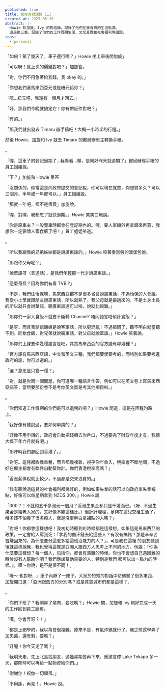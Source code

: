 ```yaml
---
published: true
title: 麥肯齊對話錄（三）
created_at: 2025-05-30
abstract: |-
  Howie 和加旋、Ivy 的對話錄，記錄了他們在麥肯齊的生活點滴。
  這是第三篇，記錄了他們的工作假期生活、文化差異和社會福利等話題。
tags:
  - personal
---
```

「如何？駕了幾天了，車子還行嗎？」Howie 坐上車後問加旋」

「可以呀！就上次的價錢對吧？」加旋答。

「對，你們不用急著給我錢，我 okay 的。」

「你想我們滙馬來西亞元或是紐元給你？」

「嗯...紐元吧，我還有一個月才回去。」

「好，那我們今晚就搞定它！你有帶証件對吧？」

「有的。」

「那我們就出發去 Timaru 辦手續吧！大概一小時半的行程。」

然後 Howie、加旋和 Ivy 就去 Timaru 的郵局辦車主轉換手續。

。

「喔，這車子的登記過期了...我看看...喔，是剛好昨天就過期了」郵局辦理手續的員工姐姐說。

「下？」加旋和 Howie 呆答

「沒關係的，你當這是向政府提交的登記稅，你可以現在就買，你想買多久？可以三個月、半年或一年都可以。」員工姐姐說。

「那就一年吧，都不是很貴」加旋說。

「喔，對喔，我都忘了就快過期。」Howie 笑笑口地說。

「你是原車主？一般賣車時都會在登記期內的。喔，要人家額外再拿錢來再買，我想你一定要請人家食飯了吧！」員工姐姐笑道。

。

「所以我跟我的兄弟姊妹都是說廣東話的。」Howie 咬著麥當勞的漢堡包說。

「那跟你父母呢？」

「說華語呀（普通話），是我們年輕那一代才說廣東話。」

「這麼奇怪？因為你們有看 TVB ?」

「不是，我們住怡保嘛，馬來西亞都不是很多省會說廣東話，不過怡保的人會說。我從小上學就跟朋友說廣東話，所以就熟了。我父母就是搬過來的，不是土身土長的所以就只會說華語，聽廣東話還可以啦，說就比較難。」

「那你們一家人食飯不就要不斷轉 Channel? 唔同語言咁傾計食飯？」

「是呀，而且我爺爺嫲嫲是說客家話，所以更混亂！不過都慣了，聽不明白就當聽不到。同枱食飯，對兄弟就說廣東話，對父母就說華語。」Howie 笑著說。

「那你們上課要學幾種語言是吧，其實馬來西亞的官方語有哪幾種？」

「官方語有馬來西亞語，中文和英文三種，我們都要學要考的，而特別如果要考進政府的話，你可以選的。」

「選？意思是只答一種？」

「對，就是你同一個問題，你可選哪一種語言作答，例如可以在英文卷上寫馬來西亞語答，當然要那份卷不是考你英文而是考其他項目啦。」

。

「你們知道工作假期的你們是可以退稅的吧？」Howie 問道，這是在回程旳路上。

「我好像有聽說過，要如何申請的？」

「好像不用申請的，政府會自動把錢轉去你戶口，不過要完了財政年度才有，我猜大概下年六月就有吧。」

「那陣時我們都回到香港了。」

「對呀。這兒都收幾重稅，而且都幾複雜，視乎你年收入，稅率會不斷地調，不過好在僱主都會有軟件自動幫你計。你們香港稅率高嗎？」

「香港薪俸稅就比較少，不過都是交來浪費的。」

「我有聽說過這兒的社會福利都幾好的，例如如果失業的話可以向政府拿失業補貼，好像可以每星期拿到 NZD$ 300。」Howie 說

「300？！不就約五千多港元一個月？香港生果金都只是千幾而已。（呀...不過生果金是給老人家的，又好像不能這樣比。）但計計埋埋，足夠在這兒交租生活了，咁多錢不怕養了很多癈人，就是沒事幹白拿補貼的人嗎？」

「對吧！你都會這樣想吧！我初初時聽到的時候都是這樣想。如果這是馬來西亞的政策，一定會給人罵到死：『拿我的血汗錢去給這些人？有沒有搞錯？那是辛辛苦苦賺回來的，為什麼要分這麼多給這班沒能力的人？』。可是我在這裡
的朋友聽到後就這樣說我，我也覺得這就是亞洲人跟西方人思考上不同的地方，他說：『你為什麼要這樣想？每一個人，包括你，都會有落難的時候。你也不會想自己遇困難的時候沒有人幫助你吧？我們應該幫助需要的人，特別是我們
都可以出一點力的時候。』，嘩～你說，是不是很不同！」

「嘩～ 也對呀...」車子內靜了一陣子，大家於短短的對話中彷彿聽了很多東西，加旋開口道：「亞洲跟西方的分別嗎？或是其實城市們都是這樣？」

。

「你們下班了？我剛弄了燒肉，要吃嗎？」Howie 問，加旋和 Ivy 剛好完成一天的工作回到員工廚房。

「嘩，你會弄呀？！」

「都是上網學的，我以為會很複雜，原來不是，有氣炸鍋就行了。我之前還學弄了加央醬，還有剩，要嗎？」

「好喔！你今天走了嗎？」

「我明天走，先上北島找朋友，過幾星期會再下來，應該會停 Lake Tekapo 多一次，那陣時可以再給一點物資給你們。」

「謝謝你！祝你一切順風。」

「不用謝，再見！」Howie 說。
